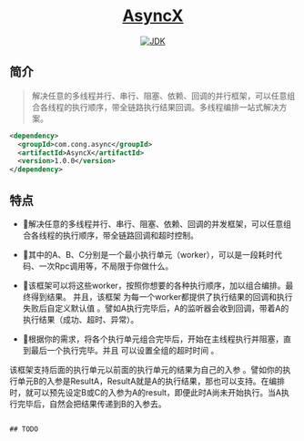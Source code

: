 <h1 align="center"><a href="https://github.com/lhccong/AsyncX" target="_blank">AsyncX</a></h1>
<p align="center">
  <a href="https://www.oracle.com/technetwork/java/javase/downloads/index.html" target="_blank"><img alt="JDK" src="https://img.shields.io/badge/JDK-1.8.0_162-orange.svg"/></a>
</p>

## 简介

> 解决任意的多线程并行、串行、阻塞、依赖、回调的并行框架，可以任意组合各线程的执行顺序，带全链路执行结果回调。多线程编排一站式解决方案。

```xml
<dependency>
  <groupId>com.cong.async</groupId>
  <artifactId>AsyncX</artifactId>
  <version>1.0.0</version>
</dependency>
```

## 特点

- 🚄解决任意的多线程并行、串行、阻塞、依赖、回调的并发框架，可以任意组合各线程的执行顺序，带全链路回调和超时控制。

- 🚄其中的A、B、C分别是一个最小执行单元（worker），可以是一段耗时代码、一次Rpc调用等，不局限于你做什么。

- 🚄该框架可以将这些worker，按照你想要的各种执行顺序，加以组合编排。最终得到结果。 并且，该框架 为每一个worker都提供了执行结果的回调和执行失败后自定义默认值 。譬如A执行完毕后，A的监听器会收到回调，带着A的执行结果（成功、超时、异常）。

- 🚄根据你的需求，将各个执行单元组合完毕后，开始在主线程执行并阻塞，直到最后一个执行完毕。并且 可以设置全组的超时时间 。

该框架支持后面的执行单元以前面的执行单元的结果为自己的入参 。譬如你的执行单元B的入参是ResultA，ResultA就是A的执行结果，那也可以支持。在编排时，就可以预先设定B或C的入参为A的result，即便此时A尚未开始执行。当A执行完毕后，自然会把结果传递到B的入参去。
```

## TODO

